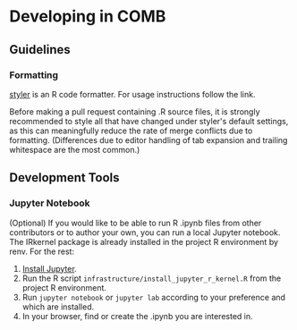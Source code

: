 # Developing in COMB

## Guidelines

### Formatting

[styler](https://www.tidyverse.org/blog/2017/12/styler-1.0.0/) is an R code
formatter. For usage instructions follow the link.

Before making a pull request containing .R source files, it is strongly
recommended to style all that have changed under styler's default settings, as
this can meaningfully reduce the rate of merge conflicts due to formatting.
(Differences due to editor handling of tab expansion and trailing whitespace are
the most common.)

## Development Tools

### Jupyter Notebook

(Optional) If you would like to be able to run R .ipynb files from other
contributors or to author your own, you can run a local Jupyter notebook. The
IRkernel package is already installed in the project R environment by renv. For
the rest:

1. [Install Jupyter](https://jupyter.org/install).
2. Run the R script ```infrastructure/install_jupyter_r_kernel.R``` from the
   project R environment.
3. Run ```jupyter notebook``` or ```jupyter lab``` according to your preference
   and which are installed.
4. In your browser, find or create the .ipynb you are interested in.
